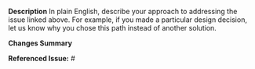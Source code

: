 **Description**
In plain English, describe your approach to addressing the issue linked above. For example, if you made a particular design decision, let us know why you chose this path instead of another solution.

**Changes Summary**


**Referenced Issue:** # <!-- INSERT ISSUE NUMBER -->
